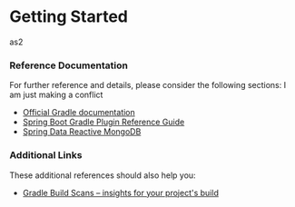# Getting Started
as2
### Reference Documentation
For further reference and details, please consider the following sections:
I am just making a conflict

* [Official Gradle documentation](https://docs.gradle.org)
* [Spring Boot Gradle Plugin Reference Guide](https://docs.spring.io/spring-boot/docs/2.2.2.RELEASE/gradle-plugin/reference/html/)
* [Spring Data Reactive MongoDB](https://docs.spring.io/spring-boot/docs/2.2.2.RELEASE/reference/htmlsingle/#boot-features-mongodb)

### Additional Links
These additional references should also help you:

* [Gradle Build Scans – insights for your project's build](https://scans.gradle.com#gradle)

